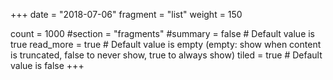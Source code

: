 +++
date = "2018-07-06"
fragment = "list"
weight = 150

count = 1000
#section = "fragments"
#summary = false # Default value is true
read_more = true # Default value is empty (empty: show when content is truncated, false to never show, true to always show)
tiled = true # Default value is false
+++

